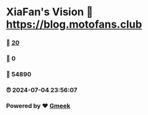 # XiaFan's Vision :link: https://blog.motofans.club 
### :page_facing_up: [20](https://blog.motofans.club/tag.html) 
### :speech_balloon: 0 
### :hibiscus: 54890 
### :alarm_clock: 2024-07-04 23:56:07 
### Powered by :heart: [Gmeek](https://github.com/Meekdai/Gmeek)
